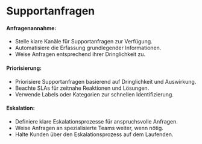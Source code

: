# Supportanfragen
#### Anfragenannahme:
- Stelle klare Kanäle für Supportanfragen zur Verfügung.
- Automatisiere die Erfassung grundlegender Informationen.
- Weise Anfragen entsprechend ihrer Dringlichkeit zu.

#### Priorisierung:
- Priorisiere Supportanfragen basierend auf Dringlichkeit und Auswirkung.
- Beachte SLAs für zeitnahe Reaktionen und Lösungen.
- Verwende Labels oder Kategorien zur schnellen Identifizierung.

#### Eskalation:
- Definiere klare Eskalationsprozesse für anspruchsvolle Anfragen.
- Weise Anfragen an spezialisierte Teams weiter, wenn nötig.
- Halte Kunden über den Eskalationsprozess auf dem Laufenden.
